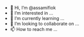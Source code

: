 - 👋 Hi, I’m @assamifiok
- 👀 I’m interested in ...
- 🌱 I’m currently learning ...
- 💞️ I’m looking to collaborate on ...
- 📫 How to reach me ...

<!---
assamifiok/assamifiok is a ✨ special ✨ repository because its `README.md` (this file) appears on your GitHub profile.
You can click the Preview link to take a look at your changes.
--->

